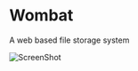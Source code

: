 Wombat
======

A web based file storage system

![ScreenShot](https://raw2.github.com/apexskier/wombat/master/media/wombat.gif)
